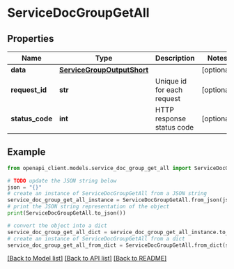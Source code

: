 # ServiceDocGroupGetAll


## Properties

Name | Type | Description | Notes
------------ | ------------- | ------------- | -------------
**data** | [**ServiceGroupOutputShort**](ServiceGroupOutputShort.md) |  | [optional] 
**request_id** | **str** | Unique id for each request | [optional] 
**status_code** | **int** | HTTP response status code | [optional] 

## Example

```python
from openapi_client.models.service_doc_group_get_all import ServiceDocGroupGetAll

# TODO update the JSON string below
json = "{}"
# create an instance of ServiceDocGroupGetAll from a JSON string
service_doc_group_get_all_instance = ServiceDocGroupGetAll.from_json(json)
# print the JSON string representation of the object
print(ServiceDocGroupGetAll.to_json())

# convert the object into a dict
service_doc_group_get_all_dict = service_doc_group_get_all_instance.to_dict()
# create an instance of ServiceDocGroupGetAll from a dict
service_doc_group_get_all_from_dict = ServiceDocGroupGetAll.from_dict(service_doc_group_get_all_dict)
```
[[Back to Model list]](../README.md#documentation-for-models) [[Back to API list]](../README.md#documentation-for-api-endpoints) [[Back to README]](../README.md)


